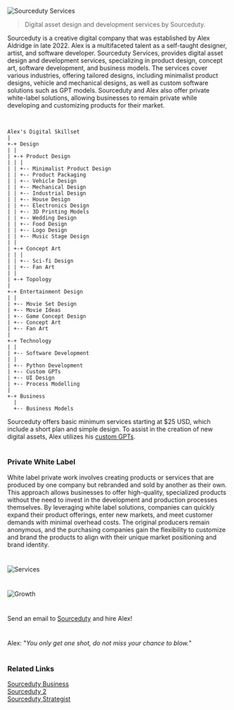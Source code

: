 ![Sourceduty Services](https://github.com/sourceduty/Sourceduty_Services/assets/123030236/6df944d0-f8b4-449e-a594-25a46c58f1bb)

> Digital asset design and development services by Sourceduty.

Sourceduty is a creative digital company that was established by Alex Aldridge in late 2022. Alex is a multifaceted talent as a self-taught designer, artist, and software developer. Sourceduty Services, provides digital asset design and development services, specializing in product design, concept art, software development, and business models. The services cover various industries, offering tailored designs, including minimalist product designs, vehicle and mechanical designs, as well as custom software solutions such as GPT models. Sourceduty and Alex also offer private white-label solutions, allowing businesses to remain private while developing and customizing products for their market. 

<br>

```
Alex's Digital Skillset
|
+-+ Design
| |
| +-+ Product Design
| | |
| | +-- Minimalist Product Design
| | +-- Product Packaging
| | +-- Vehicle Design
| | +-- Mechanical Design
| | +-- Industrial Design
| | +-- House Design
| | +-- Electronics Design
| | +-- 3D Printing Models
| | +-- Wedding Design
| | +-- Food Design
| | +-- Logo Design
| | +-- Music Stage Design
| |
| +-+ Concept Art
| | |
| | +-- Sci-fi Design
| | +-- Fan Art
| |
| +-+ Topology
|
+-+ Entertainment Design
| |
| +-- Movie Set Design
| +-- Movie Ideas
| +-- Game Concept Design
| +-- Concept Art
| +-- Fan Art
|
+-+ Technology
| |
| +-- Software Development
| |
| +-- Python Development
| +-- Custom GPTs
| +-- UI Design
| +-- Process Modelling
|
+-+ Business
  |
  +-- Business Models
```

Sourceduty offers basic minimum services starting at $25 USD, which include a short plan and simple design. To assist in the creation of new digital assets, Alex utilizes his [custom GPTs](https://github.com/sourceduty/ChatGPT).

#
### Private White Label

White label private work involves creating products or services that are produced by one company but rebranded and sold by another as their own. This approach allows businesses to offer high-quality, specialized products without the need to invest in the development and production processes themselves. By leveraging white label solutions, companies can quickly expand their product offerings, enter new markets, and meet customer demands with minimal overhead costs. The original producers remain anonymous, and the purchasing companies gain the flexibility to customize and brand the products to align with their unique market positioning and brand identity.


#

![Services](https://github.com/sourceduty/Sourceduty_Services/assets/123030236/54962180-b663-4407-8342-cfe18c24300b)

#

![Growth](https://github.com/user-attachments/assets/4f0824db-7242-4b05-9acb-ac6c74ad84f3)

#

Send an email to [Sourceduty](mailto:sourceduty@gmail.com) and hire Alex!

#

Alex: "*You only get one shot, do not miss your chance to blow.*"

#
### Related Links

[Sourceduty Business](https://github.com/sourceduty/Sourceduty_Business)
<br>
[Sourceduty 2](https://github.com/sourceduty/Sourceduty_2)
<br>
[Sourceduty Strategist](https://chatgpt.com/g/g-AwjKECo12-sourceduty-strategist)
